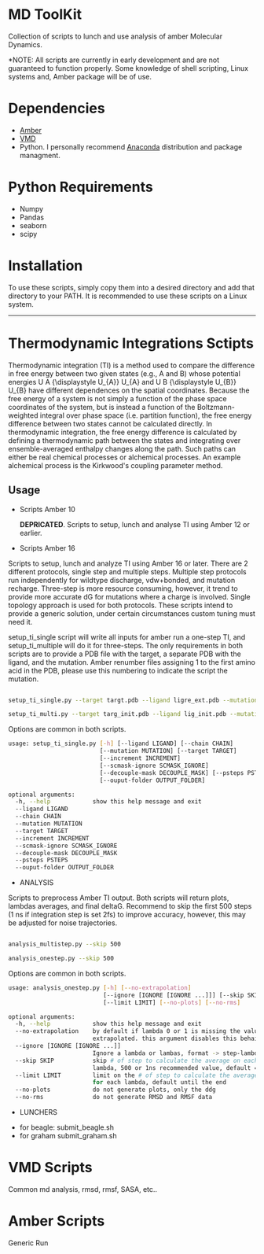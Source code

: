 # MD ToolKit

Collection of scripts to lunch and use analysis of amber Molecular Dynamics.

*NOTE: All scripts are currently in early development and are not guaranteed to function properly. Some knowledge of shell scripting, Linux systems and, Amber package will be of use. 

# Dependencies

  - [Amber](http://ambermd.org/) 
  - [VMD](http://www.ks.uiuc.edu/Research/vmd/)
  - Python. I personally recommend [Anaconda](https://anaconda.org/anaconda/python) distribution and package managment. 

# Python Requirements

  - Numpy
  - Pandas
  - seaborn
  - scipy

# Installation

To use these scripts, simply copy them into a desired directory and add that directory to your PATH. It is recommended to use these scripts on a Linux system.


---

# Thermodynamic Integrations Sctipts

Thermodynamic integration (TI) is a method used to compare the difference in free energy between two given states (e.g., A and B) whose potential energies U A {\displaystyle U_{A}} U_{A} and U B {\displaystyle U_{B}} U_{B} have different dependences on the spatial coordinates. Because the free energy of a system is not simply a function of the phase space coordinates of the system, but is instead a function of the Boltzmann-weighted integral over phase space (i.e. partition function), the free energy difference between two states cannot be calculated directly. In thermodynamic integration, the free energy difference is calculated by defining a thermodynamic path between the states and integrating over ensemble-averaged enthalpy changes along the path. Such paths can either be real chemical processes or alchemical processes. An example alchemical process is the Kirkwood's coupling parameter method.

## Usage

* Scripts Amber 10

  **DEPRICATED**. Scripts to setup, lunch and analyse TI  using Amber 12 or earlier.

* Scripts Amber 16

Scripts to setup, lunch and analyze TI using Amber 16 or later. There are 2 different protocols, single step and multiple steps. Multiple step protocols run independently for wildtype discharge, vdw+bonded, and mutation recharge.  Three-step is more resource consuming, however, it trend to provide more accurate dG for mutations where a charge is involved. Single topology approach is used for both protocols. These scripts intend to provide a generic solution, under certain circumstances custom tuning must need it. 

setup_ti_single script will write all inputs for amber run a one-step TI, and setup_ti_multiple will do it for three-steps. The only requirements in both scripts are to provide a PDB file with the target, a separate PDB with the ligand, and the mutation. Amber renumber files assigning 1 to the first amino acid in the PDB, please use this numbering to indicate the script the mutation. 

```bash

setup_ti_single.py --target targt.pdb --ligand ligre_ext.pdb --mutation PRO12ALA

setup_ti_multi.py --target targ_init.pdb --ligand lig_init.pdb --mutation ASP1THR

```

Options are common in both scripts. 

```bash
usage: setup_ti_single.py [-h] [--ligand LIGAND] [--chain CHAIN]
                          [--mutation MUTATION] [--target TARGET]
                          [--increment INCREMENT]
                          [--scmask-ignore SCMASK_IGNORE]
                          [--decouple-mask DECOUPLE_MASK] [--psteps PSTEPS]
                          [--ouput-folder OUTPUT_FOLDER]

optional arguments:
  -h, --help            show this help message and exit
  --ligand LIGAND
  --chain CHAIN
  --mutation MUTATION
  --target TARGET
  --increment INCREMENT
  --scmask-ignore SCMASK_IGNORE
  --decouple-mask DECOUPLE_MASK
  --psteps PSTEPS
  --ouput-folder OUTPUT_FOLDER


```

* ANALYSIS


Scripts to preprocess Amber TI output. Both scripts will return plots, lambdas averages, and final deltaG. Recommend to skip the first 500 steps (1 ns if integration step is set 2fs) to improve accuracy, however, this may be adjusted for noise trajectories.  

```bash

analysis_multistep.py --skip 500

analysis_onestep.py --skip 500
```

Options are common in both scripts. 


```bash
usage: analysis_onestep.py [-h] [--no-extrapolation]
                           [--ignore [IGNORE [IGNORE ...]]] [--skip SKIP]
                           [--limit LIMIT] [--no-plots] [--no-rms]

optional arguments:
  -h, --help            show this help message and exit
  --no-extrapolation    by default if lambda 0 or 1 is missing the value is
                        extrapolated. this argument disables this behaibour
  --ignore [IGNORE [IGNORE ...]]
                        Ignore a lambda or lambas, format -> step-lambda step-lambda2 e.g. complex-0.100 
  --skip SKIP           skip # of step to calculate the average on each
                        lambda, 500 or 1ns recommended value, default = 0
  --limit LIMIT         limit on the # of step to calculate the average dvdl
                        for each lambda, default until the end
  --no-plots            do not generate plots, only the ddg
  --no-rms              do not generate RMSD and RMSF data

```


* LUNCHERS

- for beagle: submit_beagle.sh
- for graham submit_graham.sh



# VMD Scripts

Common md analysis, rmsd, rmsf, SASA, etc.. 

# Amber Scripts

Generic Run

